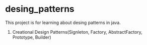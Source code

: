 # desing_patterns
This project is for learning about desing patterns in java.
1) Creational Design Patterns(Signleton, Factory, AbstractFactory, Prototype, Builder)

